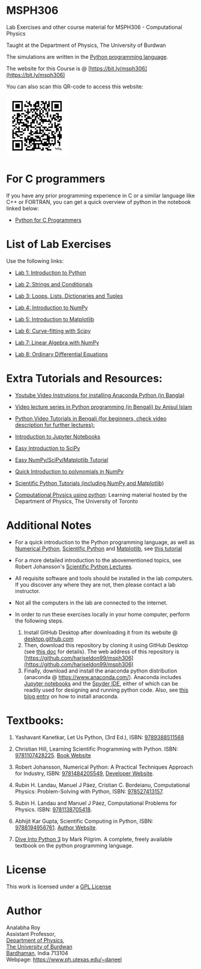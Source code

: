 MSPH306
============================================

Lab Exercises and other course material for MSPH306 - Computational Physics
 
Taught at the Department of Physics, The University of Burdwan

The simulations are written in the [Python programming language](https://www.python.org/about/gettingstarted/).

The website for this Course is @ [https://bit.ly/msph306](https://bit.ly/msph306)

You can also scan this QR-code to access this website:

![QR-Code](images/bit.ly_msph306.png "QR Code")

For C programmers
=========================
If you have any prior programming experience in C or a similar language like C++ or FORTRAN, you can get a quick overview of python in the notebook linked below:

* [Python for C Programmers](python-for-C-programmers.ipynb)

List of Lab Exercises
=========================

Use the following links:

* [Lab 1: Introduction to Python](Lab01.ipynb)

* [Lab 2: Strings and Conditionals](Lab02.ipynb)

* [Lab 3: Loops, Lists, Dictionaries and Tuples](Lab03.ipynb)

* [Lab 4: Introduction to NumPy](Lab04.ipynb)

* [Lab 5: Introduction to Matplotlib](Lab05.ipynb)

* [Lab 6: Curve-fitting with Scipy](Lab06.ipynb)

* [Lab 7: Linear Algebra with NumPy](Lab07.ipynb)

* [Lab 8: Ordinary Differential Equations](Lab08.ipynb)


Extra Tutorials and Resources:
=========================
* [Youtube Video Instrutions for installing Anaconda Python (in Bangla)](https://youtu.be/j64xgNo89qk?si=cWEP9jbwtV-Mqfl_)

* [Video lecture series in Python programming (in Bengali) by Anisul Islam](https://youtube.com/playlist?list=PLgH5QX0i9K3rz5XqMsTk41_j15_6682BN&si=YBvUFREeO5vJpmj_)

* [Python Video Tutorials in Bengali (for beginners, check video description for further lectures):](https://youtu.be/j64xgNo89qk)

* [Introduction to Jupyter Notebooks](https://www.dataquest.io/blog/jupyter-notebook-tutorial/)

* [Easy Introduction to SciPy](https://www.tutorialspoint.com/scipy/index.htm)

* [Easy NumPy/SciPy/Matplotlib Tutorial](https://cs231n.github.io/python-numpy-tutorial/)

* [Quick Introduction to polynomials in NumPy](https://kitchingroup.cheme.cmu.edu/blog/2013/01/22/Polynomials-in-python/)

* [Scientific Python Tutorials (including NumPy and Matplotlib)](https://github.com/hariseldon99/scientific-python-lectures)

* [Computational Physics using python](https://computation.physics.utoronto.ca/): Learning material hosted by the Department of Physics, The University of Toronto


Additional Notes
=========================

* For a quick introduction to the Python programming language, as well as [Numerical Python](https://numpy.org), [Scientific Python](https://scipy.org) and [Matplotlib](https://matplotlib.org), see [this tutorial](https://cs231n.github.io/python-numpy-tutorial/)

* For a more detailed introduction to the abovementioned topics, see Robert Johansson's [Scientific Python Lectures](https://github.com/jrjohansson/scientific-python-lectures).

* All requisite software and tools should be installed in the lab computers. If you discover any where they are not, then please contact a lab instructor.

* Not all the computers in the lab are connected to the internet.

* In order to run these exercises locally in your home computer, perform the following steps.
   
  1. Install GitHub Desktop after downloading it from its website @ [desktop.github.com](https://desktop.github.com/)
  2. Then, download this repository by cloning it using GitHub Desktop (see [this doc](https://docs.github.com/en/desktop/contributing-and-collaborating-using-github-desktop/adding-and-cloning-repositories/cloning-a-repository-from-github-to-github-desktop)  for details). The web address of this repository is [https://github.com/hariseldon99/msph306](https://github.com/hariseldon99/msph306)
  3. Finally, download and install the anaconda python distribution (anaconda @ https://www.anaconda.com/). Anaconda includes [Jupyter notebooks](https://jupyter.org/) and the [Spyder IDE](https://www.spyder-ide.org/), either of which can be readily used for designing and running python code. Also, see [this blog entry](https://fangohr.github.io/blog/installation-of-python-spyder-numpy-sympy-scipy-pytest-matplotlib-via-anaconda.html) on how to install anaconda.


Textbooks:
=========================
1. Yashavant Kanetkar, Let Us Python, (3rd Ed.), ISBN: [9789388511568](https://www.amazon.in/Let-Us-Python-Future-Embrace-dp-9391392253/dp/9391392253/)

2. Christian Hill, Learning Scientific Programming with Python. ISBN: [9781107428225](https://www.amazon.in/Learning-Scientific-Programming-Python-Christian/dp/110742822X/). [Book Website](https://scipython.com/)

3. Robert Johansson, Numerical Python: A Practical Techniques Approach for Industry, ISBN: [9781484205549](https://link.springer.com/book/9798868804120), [Developer Website](https://jrjohansson.github.io/numericalpython.html).

4. Rubin H. Landau, Manuel J Páez, Cristian C. Bordeianu, Computational Physics: Problem-Solving with Python, ISBN: [978527413157](https://sites.science.oregonstate.edu/~landaur/Books/CPbook/index.html).

5. Rubin H. Landau and Manuel J Páez, Computational Problems for Physics. ISBN: [9781138705418](https://www.routledge.com/Computational-Problems-for-Physics-With-Guided-Solutions-Using-Python/Landau-Paez/p/book/9781138705418).  

6. Abhijit Kar Gupta, Scientific Computing in Python, ISBN: [9788194956761](https://www.amazon.in/PYTHON-ABHIJIT-KAR-GUPTA/dp/8194956765/). [Author Website](https://panskurabanamalicollege.org/physics-profile/PHYSICS-ABHIJIT-KAR-GUPTA.pdf).

7. [Dive Into Python 3](https://diveintopython3.problemsolving.io/) by Mark Pilgrim. A complete, freely available textbook on the python programming language.



License
=======

This work is licensed under a [GPL License](LICENSE)

Author
=======

Analabha Roy  
Assistant Professor,  
[Department of Physics](https://sites.google.com/a/phys.buruniv.ac.in/physics/),  
[The University of Burdwan](https://www.buruniv.ac.in/)  
[Bardhaman](https://en.wikivoyage.org/wiki/Bardhaman), India 713104  
Webpage: https://www.ph.utexas.edu/~daneel

